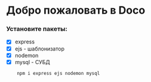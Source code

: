 # Добро пожаловать в Doco

### Установите пакеты:
- [X] express
- [X] ejs - шаблонизатор
- [X] nodemon
- [X] mysql - СУБД

```bash
	npm i express ejs nodemon mysql
```